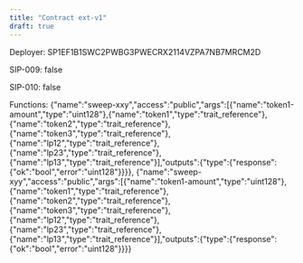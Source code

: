 ```yaml
---
title: "Contract ext-v1"
draft: true
---
```

Deployer: SP1EF1B1SWC2PWBG3PWECRX2114VZPA7NB7MRCM2D

SIP-009: false

SIP-010: false

Functions:
{"name":"sweep-xxy","access":"public","args":[{"name":"token1-amount","type":"uint128"},{"name":"token1","type":"trait_reference"},{"name":"token2","type":"trait_reference"},{"name":"token3","type":"trait_reference"},{"name":"lp12","type":"trait_reference"},{"name":"lp23","type":"trait_reference"},{"name":"lp13","type":"trait_reference"}],"outputs":{"type":{"response":{"ok":"bool","error":"uint128"}}}}, {"name":"sweep-xyy","access":"public","args":[{"name":"token1-amount","type":"uint128"},{"name":"token1","type":"trait_reference"},{"name":"token2","type":"trait_reference"},{"name":"token3","type":"trait_reference"},{"name":"lp12","type":"trait_reference"},{"name":"lp23","type":"trait_reference"},{"name":"lp13","type":"trait_reference"}],"outputs":{"type":{"response":{"ok":"bool","error":"uint128"}}}}

